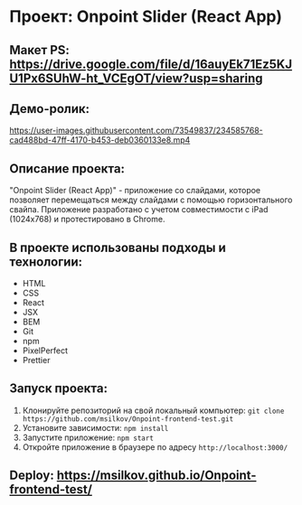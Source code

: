# Проект: Onpoint Slider (React App)

## Макет PS: https://drive.google.com/file/d/16auyEk71Ez5KJU1Px6SUhW-ht_VCEgOT/view?usp=sharing
## Демо-ролик:

https://user-images.githubusercontent.com/73549837/234585768-cad488bd-47ff-4170-b453-deb0360133e8.mp4



## Описание проекта:
"Onpoint Slider (React App)" - приложение со слайдами, которое позволяет перемещаться между слайдами с помощью горизонтального свайпа. Приложение разработано с учетом совместимости с iPad (1024x768) и протестировано в Chrome.

## В проекте использованы подходы и технологии:
* HTML
* CSS
* React
* JSX
* BEM
* Git
* npm
* PixelPerfect
* Prettier

## Запуск проекта:
1. Клонируйте репозиторий на свой локальный компьютер: `git clone https://github.com/msilkov/Onpoint-frontend-test.git`
2. Установите зависимости: `npm install`
3. Запустите приложение: `npm start`
4. Откройте приложение в браузере по адресу `http://localhost:3000/`

## Deploy: https://msilkov.github.io/Onpoint-frontend-test/
